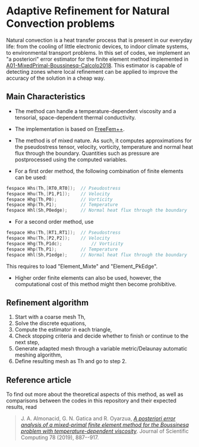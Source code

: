 Adaptive Refinement for Natural Convection problems
=================================================

Natural convection is a heat transfer process that is present in our everyday life: from the cooling of little electronic devices, to indoor climate systems, to environmental transport problems. In this set of codes, we implement an "a posteriori" error estimator for the finite element method implemented in [A01-MixedPrimal-Boussinesq-Calcolo2018](https://github.com/javieralmonacid/A01-MixedPrimal-Boussinesq-Calcolo2018). This estimator is capable of detecting zones where local refinement can be applied to improve the accuracy of the solution in a cheap way.

## Main Characteristics

* The method can handle a temperature-dependent viscosity and a tensorial, space-dependent thermal conductivity.

* The implementation is based on [FreeFem++](https://freefem.org/). 

* The method is of mixed nature. As such, it computes approximations for the pseudostress tensor, velocity, vorticity, temperature and normal heat flux through the boundary. Quantities such as pressure are postprocessed using the computed variables.

* For a first order method, the following combination of finite elements can be used:
```C++
fespace Hhs(Th,[RT0,RT0]); 	// Pseudostress
fespace Hhu(Th,[P1,P1]); 	// Velocity
fespace Hhg(Th,P0);			// Vorticity
fespace Hhp(Th,P1);			// Temperature
fespace Hhl(Sh,P0edge);		// Normal heat flux through the boundary
```
* For a second order method, use
```C++
fespace Hhs(Th,[RT1,RT1]); 	// Pseudostress
fespace Hhu(Th,[P2,P2]); 	// Velocity
fespace Hhg(Th,P1dc);			// Vorticity
fespace Hhp(Th,P1);			// Temperature
fespace Hhl(Sh,P1edge);		// Normal heat flux through the boundary
```
This requires to load "Element_Mixte" and "Element_PkEdge".

* Higher order finite elements can also be used, however, the computational cost of this method might then become prohibitive.

## Refinement algorithm

1. Start with a coarse mesh Th,
2. Solve the discrete equations,
3. Compute the estimator in each triangle,
4. Check stopping criteria and decide whether to finish or continue to the next step,
5. Generate adapted mesh through a variable metric/Delaunay automatic meshing algorithm,
6. Define resulting mesh as Th and go to step 2.

## Reference article

To find out more about the theoretical aspects of this method, as well as comparisons between the codes in this repository and their expected results, read

> J. A. Almonacid, G. N. Gatica and R. Oyarzua, 
> [*A posteriori error analysis of a mixed-primal finite element method for the Boussinesq problem with temperature-dependent viscosity*](https://rdcu.be/4YAs). 
> Journal of Scientific Computing 78 (2019), 887--917.
